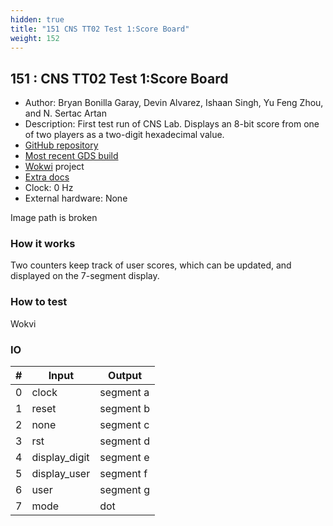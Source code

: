```yaml
---
hidden: true
title: "151 CNS TT02 Test 1:Score Board"
weight: 152
---
```


## 151 : CNS TT02 Test 1:Score Board

* Author: Bryan Bonilla Garay, Devin Alvarez, Ishaan Singh, Yu Feng Zhou, and N. Sertac Artan
* Description: First test run of CNS Lab. Displays an 8-bit score from one of two players as a two-digit hexadecimal value.
* [GitHub repository](https://github.com/NYIT-CNS/cns001-tt02-submission1)
* [Most recent GDS build](https://github.com/NYIT-CNS/cns001-tt02-submission1/actions/runs/3599135291)
* [Wokwi](https://wokwi.com/projects/349901899339661908) project
* [Extra docs](https://github.com/arta-ns/tt02-cns-submission/blob/main/README.md)
* Clock: 0 Hz
* External hardware: None

Image path is broken

### How it works

Two counters keep track of user scores, which can be updated, and displayed on the 7-segment display.

### How to test

Wokvi

### IO

| # | Input        | Output       |
|---|--------------|--------------|
| 0 | clock  | segment a |
| 1 | reset  | segment b |
| 2 | none  | segment c |
| 3 | rst  | segment d |
| 4 | display_digit  | segment e |
| 5 | display_user  | segment f |
| 6 | user  | segment g |
| 7 | mode  | dot |
